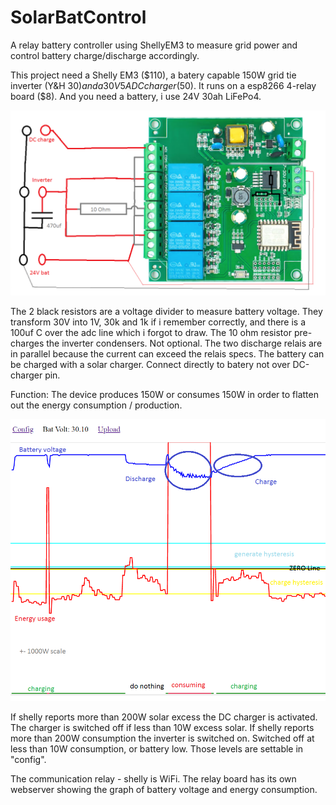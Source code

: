 # SolarBatControl
A relay battery controller using ShellyEM3 to measure grid power and control battery charge/discharge accordingly.

This project need a Shelly EM3 ($110), a batery capable 150W grid tie inverter (Y&H $30) and a 30V 5A DC charger ($50). It runs on a esp8266 4-relay board ($8). And you need a battery, i use 24V 30ah LiFePo4.

![schematic.png](schematic.png "This way")

The 2 black resistors are a voltage divider to measure battery voltage. They transform 30V into 1V, 30k and 1k if i remember correctly, and there is a 100uf C over the adc line which i forgot to draw.
The 10 ohm resistor pre-charges the inverter condensers. Not optional. The two discharge relais are in parallel because the current can exceed the relais specs.
The battery can be charged with a solar charger. Connect directly to batery not over DC-charger pin.

Function:
The device produces 150W or consumes 150W in order to flatten out the energy consumption / production.

![Untitled.png](Untitled.png "Function")

If shelly reports more than 200W solar excess the DC charger is activated. The charger is switched off if less than 10W excess solar.
If shelly reports more than 200W consumption the inverter is switched on. Switched off at less than 10W consumption, or battery low. Those levels are settable in "config".

The communication relay - shelly is WiFi. The relay board has its own webserver showing the graph of battery voltage and energy consumption.
